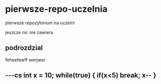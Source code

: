 # pierwsze-repo-uczelnia
pierwsze repozytorium na uczelni

jeszcze nic nie zawiera

## podrozdzial

fefwefewff werjwer 

---cs
int x = 10;
while(true)
{
if(x<5) break;
x--
}
---
